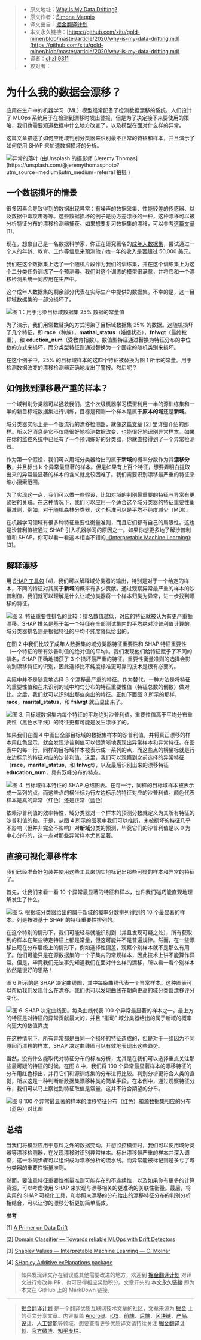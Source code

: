 > * 原文地址：[Why Is My Data Drifting?](https://medium.com/data-from-the-trenches/why-is-my-data-drifting-a8ecc74920a5)
> * 原文作者：[Simona Maggio](https://medium.com/@maggio.simona)
> * 译文出自：[掘金翻译计划](https://github.com/xitu/gold-miner)
> * 本文永久链接：[https://github.com/xitu/gold-miner/blob/master/article/2020/why-is-my-data-drifting.md](https://github.com/xitu/gold-miner/blob/master/article/2020/why-is-my-data-drifting.md)
> * 译者：[chzh9311](https://github.com/chzh9311)
> * 校对者：

# 为什么我的数据会漂移？

应用在生产中的机器学习（ML）模型经常配备了检测数据漂移的系统。人们设计了 MLOps 系统用于在检测到漂移时发出警报，但是为了决定接下来要使用的策略，我们也需要知道数据中什么地方改变了，以及模型在面对什么样的异常。

这篇文章描述了如何应用域判别分类器来识别最不正常的特征和样本，并且演示了如何使用 SHAP 来加速数据损坏的分析。

![异常的落叶 (由[Unsplash](https://unsplash.com?utm_source=medium&utm_medium=referral) 的摄影师 [Jeremy Thomas](https://unsplash.com/@jeremythomasphoto?utm_source=medium&utm_medium=referral 拍摄 )](https://cdn-images-1.medium.com/max/10368/0*NRGXc4k1hPb5d4jw)

## 一个数据损坏的情景

很多因素会导致得到的数据出现异常：有噪声的数据采集、性能较差的传感器、以及数据中毒攻击等等。这些数据损坏的例子是协方差漂移的一种，这种漂移可以被分析特征分布的漂移检测器捕获。如果想要复习数据集的漂移，可以参考[这篇文章](https://medium.com/data-from-the-trenches/a-primer-on-data-drift-18789ef252a6) [1]。

现在，想象自己是一名数据科学家，你正在研究著名的[成年人数据集](https://www.openml.org/d/1590)，尝试通过一个人的年龄、教育、工作等信息来预测他 / 她一年的收入是否超过 50,000 美元。

我们在这个数据集上选了一个随机片段作为我们的训练集，并在这个训练集上为这个二分类任务训练了一个预测器。我们对这个训练的模型很满意，并将它和一个漂移检测系统一同应用在生产中。

这个成年人数据集的剩余部分代表在实际生产中提供的数据集。不幸的是，这一目标域数据集的一部分损坏了。

![图 1：用于污染目标域数据集 25% 数据的常量值](https://cdn-images-1.medium.com/max/2000/0*-5yCxLV4zV0SIsNR)

为了演示，我们用常数替换的方式污染了目标域数据集 25% 的数据。这随机损坏了几个特征，即 **race**（种族），**matital_status**（婚姻状态），**fnlwgt**（最终权重），和 **eduction_num**（受教育指数）。数值型特征通过替换为特征分布的中位数的方式来损坏，而分类型特征则通过替换为一个固定的随机类别来损坏。

在这个例子中，25% 的目标域样本的这四个特征被替换为图 1 所示的常量。用于检测数据改变的漂移检测器正确地发出了警报。然后呢？

## 如何找到漂移最严重的样本？

一个域判别分类器可以拯救我们。这个次级机器学习模型利用一半的源训练集和一半的新目标域数据集进行训练，目标是预测一个样本是属于**原本的域**还是**新域**。

域分类器实际上是一个很流行的漂移检测器，就像[这篇文章](https://medium.com/data-from-the-trenches/towards-reliable-ml-ops-with-drift-detectors-5da1bdb29c63) [2] 里详细介绍的那样。所以好消息是它不仅能很好地检测数据改变，也能很好地识别异常样本。如果在你的监控系统中已经有了一个预训练好的分类器，你就直接得到了一个异常检测器。

作为第一个假设，我们可以用域分类器给出的属于**新域**的概率分数作为其**漂移分数**，并且标出 k 个异常最显著的样本。但是如果有上百个特征，想要弄明白提取出来的异常最显著的样本的含义就比较困难了。我们需要识别漂移最严重的特征来缩小搜索范围。

为了实现这一点，我们可以做一些假设，比如对域的判别最重要的特征与异常有更紧密的关联。在这种情况下，我们可以应用一个适合这个域分类器的特征重要性衡量准则，例如，对于随机森林分类器，这个标准可以是平均不纯度减少（MDI）。

在机器学习领域有很多种特征重要性衡量准则，而且它们都有自己的局限性。这也是沙普利值被通过 SHAP 引入机器学习的原因之一。如果你想更多地了解沙普利值和 SHAP，你可以看一看这本相当不错的[《Interpretable Machine Learning》](https://christophm.github.io/interpretable-ml-book/shapley.html)[3]。

## 解释漂移

用 [SHAP 工具包](https://github.com/slundberg/shap) [4]，我们可以解释域分类器的输出，特别是对于一个给定的样本，不同的特征对其属于**新域**的概率有多少贡献。通过观察异常最严重的样本的沙普利值，我们就可以理解是什么让域分类器将一个样本归类为异常，进一步找到漂移的特征。

![图 2. 特征重要性排名的比较：排名数值越低，对应的特征就被认为有更严重额漂移。SHAP 排名是基于每一个特征在全部测试集内的平均绝对沙普利值计算的。域分类器排名则是根据特征的平均不纯度降低给出的。](https://cdn-images-1.medium.com/max/2110/0*odM1VlEqPkGFGFMv)

在图 2 中我们比较了成年人数据集的域分类器特征重要性和 SHAP 特征重要性（一个特征的所有沙普利值的绝对值的平均）。我们发现他们给特征赋予了不同的排名，SHAP 正确地捕获了 3 个损坏最严重的特征。重要性衡量准则的选择会影响到漂移特征的识别，因此选择比不纯度标准更可靠的技术是很有必要的。

实际中并不是随意地选择 3 个漂移最严重的特征。作为替代，一种方法是将特征的重要性值和在未识别的域中均匀分布的特征重要性值（特征总数的倒数）做对比。之后，我们就可以识别出那些突出的特征。正如下面图 3 所示的那样，**race**，**marital_status**，和 **fnlwgt** 就凸显出来了。

![图 3. 目标域数据集内每个特征的平均绝对沙普利值。重要性值高于平均分布重要性（黑色水平线）的特征更有可能是发生漂移了的。](https://cdn-images-1.medium.com/max/3200/0*ss3XMB38A7knxllZ)

如果我们在图 4 中画出全部目标域的数据集样本的沙普利值，并将真正漂移的样本用红色显示，就会发现沙普利值可以很清晰地表现出异常样本和异常特征。在图表中的每一行，同样的目标域样本被表示成一系列的点，而这些点的横坐标就是行左边标示的特征对应的沙普利值。这里，我们可以观察到之前选择的异常特征（**race**，**marital_status**，和 **fnlwgt**），以及最后识别出来的漂移特征 **education_num**，具有双峰分布的特点。

![图 4. 目标域样本特征的 SHAP 总结图表。在每一行，同样的目标域样本被表示成一系列的点，而这些点的横坐标为行左边标示的特征对应的沙普利值。颜色代表样本是真的异常（红色）还是正常（蓝色）](https://cdn-images-1.medium.com/max/2100/0*H3b0e5CYaUpv_ry7)

依赖沙普利值的效率特性，域分类器对一个样本的预测分数就定义为其所有特征的沙普利值的和。于是，从图 4 所示的图表中我们可以推断，未被损坏的特征几乎不影响（但并非完全不影响）对**新域**分类的预测，毕竟它们的沙普利值是以 0 为中心分布的，这一点对那些异常样本尤其显著。

## 直接可视化漂移样本

我们已经准备好包装并使用这些工具来切实地标记出那些可疑的样本和异常的特征了。

首先，让我们来看一看 10 个异常最显著的特征和样本，也许我们碰巧能直观地理解发生了什么。

![图 5. 根据域分类器给出的属于新域的概率分数排列得到的 10 个最显著的样本。列是按照基于 SHAP 的特征重要性排列的。](https://cdn-images-1.medium.com/max/2000/0*sUF74nnxq9_PSXEo)

在这个特别的情形下，我们可能轻易就能识别到（并且发现可疑之处），所有获取到的样本在某些特定特征上都是常量，但这可能并不是普遍规律。然而，在一些漂移出现在分布层级上的情形下，例如选择性偏差，观察个别样本就不是那么有用了。他们可能只是在源数据集的一个子集内的常规样本，因此技术上讲不能算作异常。但是，毕竟我们无法事先知道我们在面对什么样的漂移，所以看一看个别样本依然是很好的思路！

图 6 所示的是 SHAP 决定曲线图，其中每条曲线代表一个异常样本。这种图表可以帮助我们发现什么在漂移。我们也可以发现曲线在朝向更高的域分类器漂移评分变化。

![图 6. SHAP 决定曲线图。每条曲线代表 100 个异常最显著的样本之一。最上方的特征是对特征的异常贡献最大的，并且 “推动” 域分类器给出的属于新域的概率向更大的数值靠拢](https://cdn-images-1.medium.com/max/2350/0*TMcQpeyCp2sajxxu)

在这种情况下，所有异常都是由同一个损坏的特征造成的，但是对于一组因为不同原因而漂移的样本，SHAP 决定曲线图可以有效地表现出这些趋势。

当然，没有什么能取代对特征分布的标准分析，尤其是在我们可以选择重点关注那些最可疑的特征的时候。在图 8 中，我们将 100 个异常最显著样本的漂移特征的分布用红色标出，并将它们和源训练集的分布进行比较。判别分析更符合人类的直觉，所以这是一种判断新数据集漂移种类的简单手段。在本例中，通过观察特征分布，我们可以马上察觉到特征取值是常量，这并不符合期望的分布。

![图 8 100 个异常最显著的样本的漂移特征分布（红色）和源数据集相应的分布（蓝色）对比图](https://cdn-images-1.medium.com/max/2052/0*d1xcJT1QnIHlzi7s)

## 总结

当我们将模型应用于意料之外的数据变动，并想监控模型时，我们可以使用域分类器等漂移检测器，在发现漂移时识别异常样本。标出漂移最严重的样本并深入调查，这一系列步骤可以组织成为漂移分析的流水线。而异常能被标记则是多亏了域分类器的重要性衡量准则。

然而，要注意特征重要性衡量准则可能存在的不连续性，以及如果你有更多的计算资源，可以考虑使用 SHAP 来实现与漂移相关的更准确的关联性衡量。最后，将实用的 SHAP 可视化工具，和参照未漂移的分布给出的漂移特征分布的判别分析相结合，可以让你的漂移分析更加简单高效。

**参考**

[1] [A Primer on Data Drift](https://medium.com/data-from-the-trenches/a-primer-on-data-drift-18789ef252a6)

[2] [Domain Classifier — Towards reliable MLOps with Drift Detectors](https://medium.com/data-from-the-trenches/towards-reliable-ml-ops-with-drift-detectors-5da1bdb29c63)

[3] [Shapley Values — Interpretable Machine Learning — C. Molnar](https://christophm.github.io/interpretable-ml-book/shapley.html)

[4] [SHapley Additive exPlanations package](https://github.com/slundberg/shap)

> 如果发现译文存在错误或其他需要改进的地方，欢迎到 [掘金翻译计划](https://github.com/xitu/gold-miner) 对译文进行修改并 PR，也可获得相应奖励积分。文章开头的 **本文永久链接** 即为本文在 GitHub 上的 MarkDown 链接。

---

> [掘金翻译计划](https://github.com/xitu/gold-miner) 是一个翻译优质互联网技术文章的社区，文章来源为 [掘金](https://juejin.im) 上的英文分享文章。内容覆盖 [Android](https://github.com/xitu/gold-miner#android)、[iOS](https://github.com/xitu/gold-miner#ios)、[前端](https://github.com/xitu/gold-miner#前端)、[后端](https://github.com/xitu/gold-miner#后端)、[区块链](https://github.com/xitu/gold-miner#区块链)、[产品](https://github.com/xitu/gold-miner#产品)、[设计](https://github.com/xitu/gold-miner#设计)、[人工智能](https://github.com/xitu/gold-miner#人工智能)等领域，想要查看更多优质译文请持续关注 [掘金翻译计划](https://github.com/xitu/gold-miner)、[官方微博](http://weibo.com/juejinfanyi)、[知乎专栏](https://zhuanlan.zhihu.com/juejinfanyi)。

